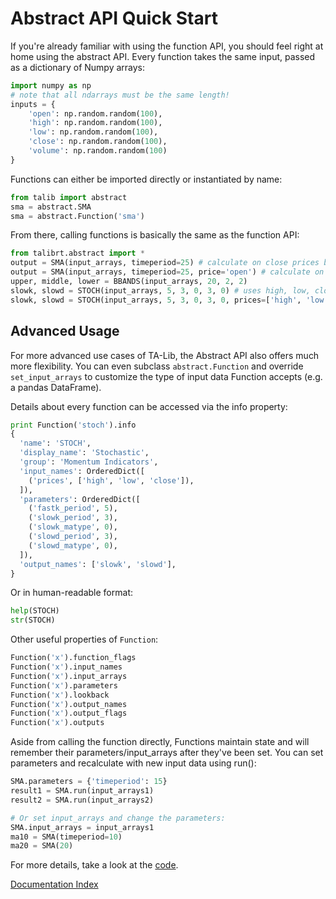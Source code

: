 # Abstract API Quick Start

If you're already familiar with using the function API, you should feel right
at home using the abstract API. Every function takes the same input, passed
as a dictionary of Numpy arrays:

```python
import numpy as np
# note that all ndarrays must be the same length!
inputs = {
    'open': np.random.random(100),
    'high': np.random.random(100),
    'low': np.random.random(100),
    'close': np.random.random(100),
    'volume': np.random.random(100)
}
```

Functions can either be imported directly or instantiated by name:

```python
from talib import abstract
sma = abstract.SMA
sma = abstract.Function('sma')
```

From there, calling functions is basically the same as the function API:

```python
from talibrt.abstract import *
output = SMA(input_arrays, timeperiod=25) # calculate on close prices by default
output = SMA(input_arrays, timeperiod=25, price='open') # calculate on opens
upper, middle, lower = BBANDS(input_arrays, 20, 2, 2)
slowk, slowd = STOCH(input_arrays, 5, 3, 0, 3, 0) # uses high, low, close by default
slowk, slowd = STOCH(input_arrays, 5, 3, 0, 3, 0, prices=['high', 'low', 'open'])
```

## Advanced Usage

For more advanced use cases of TA-Lib, the Abstract API also offers much more
flexibility. You can even subclass ``abstract.Function`` and override
``set_input_arrays`` to customize the type of input data Function accepts
(e.g. a pandas DataFrame).

Details about every function can be accessed via the info property:

```python
print Function('stoch').info
{
  'name': 'STOCH',
  'display_name': 'Stochastic',
  'group': 'Momentum Indicators',
  'input_names': OrderedDict([
    ('prices', ['high', 'low', 'close']),
  ]),
  'parameters': OrderedDict([
    ('fastk_period', 5),
    ('slowk_period', 3),
    ('slowk_matype', 0),
    ('slowd_period', 3),
    ('slowd_matype', 0),
  ]),
  'output_names': ['slowk', 'slowd'],
}

```
Or in human-readable format:
```python
help(STOCH)
str(STOCH)
```

Other useful properties of ``Function``:

```python
Function('x').function_flags
Function('x').input_names
Function('x').input_arrays
Function('x').parameters
Function('x').lookback
Function('x').output_names
Function('x').output_flags
Function('x').outputs
```

Aside from calling the function directly, Functions maintain state and will
remember their parameters/input_arrays after they've been set. You can set
parameters and recalculate with new input data using run():
```python
SMA.parameters = {'timeperiod': 15}
result1 = SMA.run(input_arrays1)
result2 = SMA.run(input_arrays2)

# Or set input_arrays and change the parameters:
SMA.input_arrays = input_arrays1
ma10 = SMA(timeperiod=10)
ma20 = SMA(20)
```

For more details, take a look at the
[code](https://github.com/mrjbq7/ta-lib/blob/master/talib/abstract.pyx#L46).

[Documentation Index](doc_index.html)
